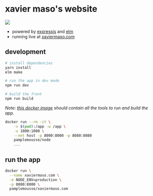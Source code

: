 # xavier maso's website

  ![](https://travis-ci.org/Pamplemousse/xaviermaso.com.svg?branch=master)

  * powered by [expressjs](http://expressjs.com/) and [elm](http://elm-lang.org/)
  * running live at [xaviermaso.com](http://xaviermaso.com/)

## development

```bash
# install dependencies
yarn install
elm make

# run the app in dev mode
npm run dev

# build the front
npm run build
```

*Note: [this docker image](https://hub.docker.com/r/pamplemousse/nodejs/) should contain all the tools to run and build the app.*

```bash
docker run --rm -it \
    -v $(pwd):/app -w /app \
    -u 1000:1000 \
    --net host -p 8000:8000 -p 8080:8080
    pamplemousse/node
    ...
```


## run the app
```bash
docker run \
  --name xaviermaso.com \
  -e NODE_ENV=production \
  -p 8080:8000 \
  pamplemousse/xaviermaso.com
```
